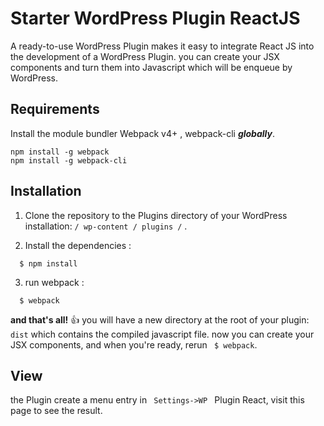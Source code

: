 # Starter WordPress Plugin ReactJS
A ready-to-use WordPress Plugin makes it easy to integrate React JS into the development of a WordPress Plugin.
you can create your JSX components and turn them into Javascript which will be enqueue by WordPress.

## Requirements

Install the  module bundler Webpack v4+ , webpack-cli  ***globally***.
```
npm install -g webpack
npm install -g webpack-cli
```

## Installation
1. Clone the repository to the Plugins directory of your WordPress installation: ` / wp-content / plugins / ` .

2.  Install the dependencies :
```
  $ npm install
```
3. run webpack  :
```
  $ webpack
```
**and that's all!** :+1:  you will have a new directory at the root of your plugin: `dist` which contains the compiled javascript file.
now you can create your JSX components, and when you're ready, rerun ``` $ webpack```.

## View

the Plugin create a menu entry in `  Settings->WP  ` Plugin React, visit this page to see the result.
